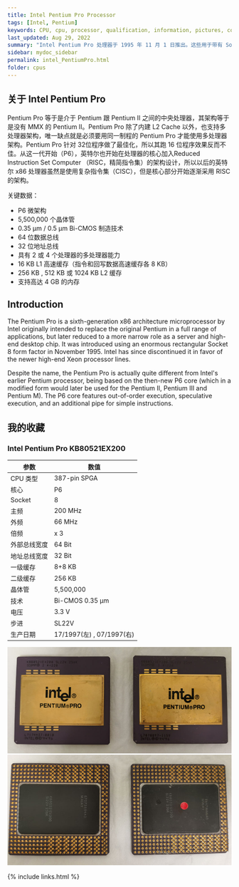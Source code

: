 ```yaml
---
title: Intel Pentium Pro Processor
tags: [Intel, Pentium]
keywords: CPU, cpu, processor, qualification, information, pictures, core, frequency, chip packaging, packaging, cpu info, x86, collection, amd, cyrix, harris, ibm, idt, iit, intel, motorola, nec, sgs, sgs-thomson, siemens, ST, signetics, mhs, ti, texas instruments, ulsi, umc, weitek, zilog, 808x, 8085, 8088, 8086, 80188, 80186, 80286, 286, 80386, 386, i386, Am386, 386sx, 386dx, 486, i486, 586, 486sx, 486dx, overdrive, 487, pentium, 586, 5x86, 386dlc, 386slc, 486dx2, mmx, ppro, pentium-pro, pro, athlon, duron, z80, dirk oppelt, dirk, oppelt, engineering, sample, samples
last_updated: Aug 29, 2022
summary: "Intel Pentium Pro 处理器于 1995 年 11 月 1 日推出。这些用于带有 Socket 8 的主板，与 Pentium Pro 的新 387 针布局相匹配。服务器和工作站是 Pentium Pro 处理器的理想应用领域，因为它们的架构意味着它们可以访问相对较大的 L2 缓存并为每个系统提供多达 4 个处理器的支持。但是，它只能在安装了 32 位操作系统（如 Windows NT 或 OS/2）的计算机上发挥其全部潜力。在这种情况下，Pentium Pro 的性能明显高于具有相同时钟速度的 Pentium I 处理器。它不太适合 1995 年广泛使用的 16 位操作系统和程序。"
sidebar: mydoc_sidebar
permalink: intel_PentiumPro.html
folder: cpus
---
```


## 关于 Intel Pentium Pro

Pentium Pro 等于是介于 Pentium 跟 Pentium II 之间的中央处理器，其架构等于是没有 MMX 的 Pentium II。Pentium Pro 除了内建 L2 Cache 以外，也支持多处理器架构，唯一缺点就是必须要用同一制程的 Pentium Pro 才能使用多处理器架构。Pentium Pro 针对 32位程序做了最佳化，所以其跑 16 位程序效果反而不佳。从这一代开始（P6），英特尔也开始在处理器的核心加入Reduced Instruction Set Computer （RISC，精简指令集）的架构设计，所以以后的英特尔 x86 处理器虽然是使用复杂指令集（CISC），但是核心部分开始逐渐采用 RISC 的架构。

关键数据：
- P6 微架构
- 5,500,000 个晶体管
- 0.35 µm / 0.5 µm Bi-CMOS 制造技术
- 64 位数据总线
- 32 位地址总线
- 具有 2 或 4 个处理器的多处理器能力
- 16 KB L1 高速缓存（指令和回写数据高速缓存各 8 KB）
- 256 KB , 512 KB 或 1024 KB L2 缓存
- 支持高达 4 GB 的内存

## Introduction

The Pentium Pro is a sixth-generation x86 architecture microprocessor by Intel originally intended to replace the original Pentium in a full range of applications, but later reduced to a more narrow role as a server and high-end desktop chip. It was introduced using an enormous rectangular Socket 8 form factor in November 1995. Intel has since discontinued it in favor of the newer high-end Xeon processor lines.
 
Despite the name, the Pentium Pro is actually quite different from Intel's earlier Pentium processor, being based on the then-new P6 core (which in a modified form would later be used for the Pentium II, Pentium III and Pentium M). The P6 core features out-of-order execution, speculative execution, and an additional pipe for simple instructions.

## 我的收藏

### Intel Pentium Pro KB80521EX200

| 参数 | 数值 |
| ------ | ------ |
| CPU 类型 | 387-pin SPGA |
| 核心 | P6 |
| Socket | 8 |
| 主频 | 200 MHz |
| 外频 | 66 MHz |
| 倍频 | x 3 |
| 外部总线宽度 | 64 Bit |
| 地址总线宽度 | 32 Bit |
| 一级缓存 | 8+8 KB |
| 二级缓存 | 256 KB |
| 晶体管 | 5,500,000 |
| 技术 | Bi-CMOS 0.35 µm |
| 电压 | 3.3 V |
| 步进 | SL22V |
| 生产日期 | 17/1997(左) , 07/1997(右) |

![Intel Pentium Pro KB80521EX200 正面](/images/cpus/Intel/Intel_Pentium_Pro_KB80521EX200_1.jpg)
![Intel Pentium Pro KB80521EX200 反面](/images/cpus/Intel/Intel_Pentium_Pro_KB80521EX200_2.jpg)

{% include links.html %}
